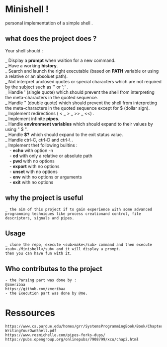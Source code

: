 
# Minishell !
personal implementation of a simple shell .

## what does the project does ?

Your shell should :

_ Display a **prompt** when waition for a new command.<br/>
_ Have a working **history**.<br/>
_ Search and launch the right executable (based on **PATH** variable or using a relative or an absoluet path).<br/>
_ Not interpret unclosed quotes or special characters which are not required by the subject such as '\' or ';' .<br/>
_ Handle ' (single quote) which should prevent the shell from interpreting the meta-characters in the quoted sequence.<br/>
_ Handle " (double quote) which should prevent the shell from interpreting the meta-characters in the quoted sequence except for $ (dollar sign).<br/>
_ Implement redirections ( < _ > _ >> _ <<) .<br/>
_ Implement infinite **pipes**.<br/>
_ Handle **environment variables** which should expand to their values by using " $ ".<br/>
_ Handle **$?** which should expand to the exit status value.<br/>
_ Handle ctrl-C, ctrl-D and ctrl-\ .<br/>
_ Implement thet following builtins :<br/>
	&emsp;- **echo** with option -n <br/>
	&emsp;- **cd** with only a relative or absolute path <br/>
	&emsp;- **pwd** with no options <br/>
	&emsp;- **export** with no options <br/>
	&emsp;- **unset** with no options <br/>
	&emsp;- **env** with no options or arguments <br/>
	&emsp;- **exit** with no options <br/>
## why the project is useful
	_ the aim of this project if to gain experience with some advanced programming techniques like process creationand control, file descriptors, signals and pipes.
## Usage 
	_ clone the repo, execute <sub>make</sub> command and then execute <sub>./Minishell</sub> and it will display a prompt. 
	then you can have fun with it.
## Who contributes to the project
	- the Parsing part was done by :
	@zmeribaa
	https://github.com/zmeribaa
	- the Execution part was done by @me.
# Ressources
	https://www.cs.purdue.edu/homes/grr/SystemsProgrammingBook/Book/Chapter5-WritingYourOwnShell.pdf
	https://www.rozmichelle.com/pipes-forks-dups/
	https://pubs.opengroup.org/onlinepubs/7908799/xcu/chap2.html

